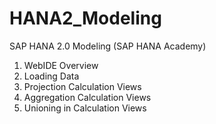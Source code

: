# HANA2_Modeling
SAP HANA 2.0 Modeling (SAP HANA Academy)

1. WebIDE Overview
2. Loading Data
3. Projection Calculation Views
4. Aggregation Calculation Views
5. Unioning in Calculation Views
